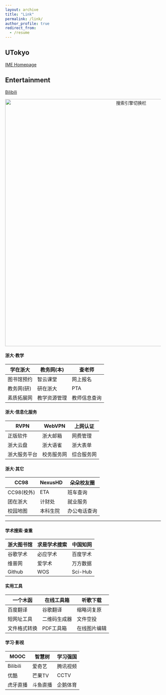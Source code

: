 ```yaml
---
layout: archive
title: "Link"
permalink: /link/
author_profile: true
redirect_from:
  - /resume
---
```


## UTokyo

<a href="https://www.ime.t.u-tokyo.ac.jp/" target="_blank" rel="noopener noreferrer">IME Homepage</a>

## Entertainment

<a href="https://www.bilibili.com/" target="_blank" rel="noopener noreferrer">Bilibili</a>

<!-- 搜索栏区域 -->
<div align="center">
  <img src="search_bar.png" alt="搜索引擎切换栏" width="800"/>
  <!-- 可替换为实际图片路径 [[3]] -->
</div>


#### 浙大·教学
| 学在浙大 | 教务网(本) | 查老师 |
|----------|------------|--------|
| 图书馆预约 | 智云课堂 | 网上报名 |
| 教务网(研) | 研在浙大 | PTA |
| 素质拓展网 | 教学资源管理 | 教师信息查询 |

#### 浙大·信息化服务
| RVPN | WebVPN | 上网认证 |
|------|--------|----------|
| 正版软件 | 浙大邮箱 | 网费管理 |
| 浙大云盘 | 浙大语雀 | 浙大表单 |
| 浙大服务平台 | 校务服务网 | 综合服务网 |

#### 浙大·其它
| CC98 | NexusHD | 朵朵校友圈 |
|------|---------|------------|
| CC98(校外) | ETA | 班车查询 |
| 团在浙大 | 计财处 | 就业服务 |
| 校园地图 | 本科生院 | 办公电话查询 |

---

#### 学术搜索·查重
| 浙大图书馆 | 求是学术搜索 | 中国知网 |
|------------|--------------|----------|
| 谷歌学术 | 必应学术 | 百度学术 |
| 维普网 | 爱学术 | 万方数据 |
| Github | WOS | Sci-Hub |

#### 实用工具
| 一个木函 | 在线工具箱 | 听歌下载 |
|----------|------------|----------|
| 百度翻译 | 谷歌翻译 | 缩略词复原 |
| 短网址工具 | 二维码生成器 | 文件空投 |
| 文件格式转换 | PDF工具箱 | 在线图片编辑 |

#### 学习·影视
| MOOC | 智慧树 | 学习强国 |
|------|--------|----------|
| Bilibili | 爱奇艺 | 腾讯视频 |
| 优酷 | 芒果TV | CCTV |
| 虎牙直播 | 斗鱼直播 | 企鹅体育 |
